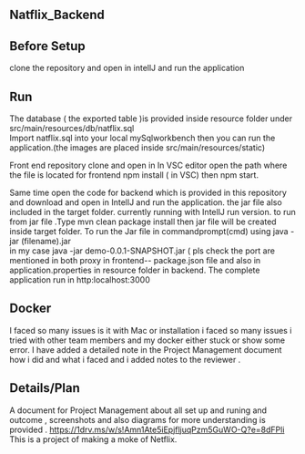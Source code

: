 ## Natflix_Backend
## Before Setup
clone the repository and open in intellJ and run the application
## Run

The database ( the exported table )is provided inside resource folder under src/main/resources/db/natflix.sql  
Import natflix.sql into your local mySqlworkbench then you can run the application.(the images are placed inside src/main/resources/static) 

Front end repository clone and open in 
In VSC editor open the path where the file is located  for frontend
npm install ( in VSC) then npm start.

Same time open the code for backend which is provided in this repository and download and open in IntellJ and run the application.
the jar file also included in the target  folder. currently running with IntellJ run version. to run from jar file .Type mvn clean package install then jar file will be created inside target folder.
 To run the Jar file in commandprompt(cmd) using java -jar (filename).jar  
 in my case java -jar demo-0.0.1-SNAPSHOT.jar
( pls check the port are mentioned in both proxy in frontend-- package.json file and also in application.properties in resource folder in backend.
The complete application run in http:localhost:3000

## Docker 
I faced so many issues is it with Mac or installation i faced so many issues i tried with other team members and my docker either stuck or show some error. I have added a detailed note in the Project Management document how i did and what i faced and i added notes to the reviewer .

## Details/Plan
A document for Project Management about all set up and runing and outcome , screenshots and also diagrams for more understanding is provided . https://1drv.ms/w/s!Amn1Ate5iEpjfljuqPzm5GuWO-Q?e=8dFPli This is a project of making a moke of Netflix.
